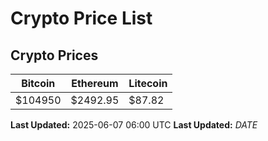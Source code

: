 # Crypto Price List

## Crypto Prices
| Bitcoin | Ethereum | Litecoin |
| ------- | -------- | -------- |
| $104950 | $2492.95 | $87.82 |
**Last Updated:** 2025-06-07 06:00 UTC
**Last Updated:** $DATE$
